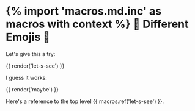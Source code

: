 {% import 'macros.md.inc' as macros with context %}
🫸 Different Emojis 🫷
=====================

Let's give this a try:

{{ render('let-s-see') }}

I guess it works:

{{ render('maybe') }}

Here's a reference to the top level {{ macros.ref('let-s-see') }}.